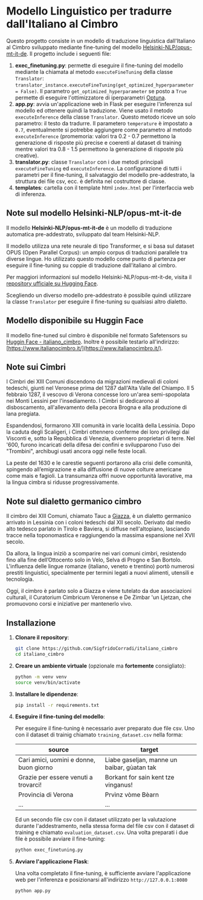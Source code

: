 # Modello Linguistico per tradurre dall'Italiano al Cimbro

Questo progetto consiste in un modello di traduzione linguistica  dall'Italiano al Cimbro sviluppato mediante fine-tuning del modello [Helsinki-NLP/opus-mt-it-de](https://huggingface.co/Helsinki-NLP/opus-mt-en-de). Il progetto include i seguenti file:
1. **exec_finetuning.py**: permette di eseguire il fine-tuning del modello mediante la chiamata al metodo `executeFineTuning` della classe `Translator`: `translator_instance.executeFineTuning(get_optimized_hyperparameter = False)`. Il parametro `get_optimized_hyperparameter` se posto a `True` permette di eseguire l'ottimizzatore di iperparametri [Optuna](https://optuna.org/).
2. **app.py**: avvia un'applicazione web in Flask per eseguire l'inferenza sul modello ed ottenere quindi la traduzione. Viene usato il metodo `executeInference` della classe `Translator`. Questo metodo riceve un solo parametro: il testo da tradurre. Il parametero `temperature` è impostato a `0.7`, eventualmente si potrebbe aggiungere come parametro al metodo `executeInference` (promemoria: valori tra 0.2 - 0.7 permettono la generazione di risposte più precise e coerenti al dataset di training mentre valori tra 0.8 - 1.5 permettono la generazione di risposte più creative).
3. **translator.py**: classe `Translator` con i due metodi principali `executeFineTuning` ed `executeInference`. La configurazione di tutti i parametri per il fine-tuning, il salvataggio del modello pre-addestrato, la struttura dei file csv, ecc. è definita nel costruttore di classe.
4. **templates**: cartella con il template html `index.html` per l'interfaccia web di inferenza.

## Note sul modello Helsinki-NLP/opus-mt-it-de

Il modello **Helsinki-NLP/opus-mt-it-de** è un modello di traduzione automatica pre-addestrato, sviluppato dal team Helsinki-NLP.

Il modello utilizza una rete neurale di tipo Transformer, e si basa sul dataset OPUS (Open Parallel Corpus): un ampio corpus di traduzioni parallele tra diverse lingue. Ho utilizzato questo modello come punto di partenza per eseguire il fine-tuning su coppie di traduzione dall'italiano al cimbro.

Per maggiori informazioni sul modello Helsinki-NLP/opus-mt-it-de, visita il [repository ufficiale su Hugging Face](https://huggingface.co/Helsinki-NLP/opus-mt-it-de).

Scegliendo un diverso modello pre-addestrato è possibile quindi utilizzare la classe `Translator` per eseguire il fine-tuning su qualsiasi altro dialetto.

## Modello disponibile su Huggin Face

Il modello fine-tuned sul cimbro è disponibile nel formato Safetensors su [Huggin Face - italiano_cimbro](https://huggingface.co/sigfrido-corradi/italiano_cimbro).
Inoltre è possibile testarlo all'indirizzo: [https://www.italianocimbro.it/](https://www.italianocimbro.it/).

## Note sui Cimbri

I Cimbri dei XIII Comuni discendono da migrazioni medievali di coloni tedeschi, giunti nel Veronese prima del 1287 dall'Alta Valle del Chiampo. Il 5 febbraio 1287, il vescovo di Verona concesse loro un'area semi-spopolata nei Monti Lessini per l'insediamento. I Cimbri si dedicarono al disboscamento, all'allevamento della pecora Brogna e alla produzione di lana pregiata.

Espandendosi, formarono XIII comunità in varie località della Lessinia. Dopo la caduta degli Scaligeri, i Cimbri ottennero conferme dei loro privilegi dai Visconti e, sotto la Repubblica di Venezia, divennero proprietari di terre. Nel '600, furono incaricati della difesa dei confini e svilupparono l'uso dei "Trombini", archibugi usati ancora oggi nelle feste locali.

La peste del 1630 e le carestie seguenti portarono alla crisi delle comunità, spingendo all’emigrazione e alla diffusione di nuove colture americane come mais e fagioli. La transumanza offrì nuove opportunità lavorative, ma la lingua cimbra si ridusse progressivamente.

## Note sul dialetto germanico cimbro

Il cimbro dei XIII Comuni, chiamato Tauc a [Giazza](https://it.wikipedia.org/wiki/Giazza), è un dialetto germanico arrivato in Lessinia con i coloni tedeschi dal XII secolo. Derivato dal medio alto tedesco parlato in Tirolo e Baviera, si diffuse nell'altopiano, lasciando tracce nella toponomastica e raggiungendo la massima espansione nel XVII secolo.

Da allora, la lingua iniziò a scomparire nei vari comuni cimbri, resistendo fino alla fine dell’Ottocento solo in Velo, Selva di Progno e San Bortolo. L'influenza delle lingue romanze (italiano, veneto e trentino) portò numerosi prestiti linguistici, specialmente per termini legati a nuovi alimenti, utensili e tecnologia.

Oggi, il cimbro è parlato solo a Giazza e viene tutelato da due associazioni culturali, il Curatorium Cimbricum Veronense e De Zimbar 'un Ljetzan, che promuovono corsi e iniziative per mantenerlo vivo.

## Installazione

1. **Clonare il repository**:

    ```bash
    git clone https://github.com/SigfridoCorradi/italiano_cimbro
    cd italiano_cimbro
    ```

2. **Creare un ambiente virtuale** (opzionale ma **fortemente** consigliato):

    ```bash
    python -m venv venv
    source venv/bin/activate
    ```

3. **Installare le dipendenze**:

    ```bash
    pip install -r requirements.txt
    ```

4. **Eseguire il fine-tuning del modello**:

   Per eseguire il fine-tuning è necessario aver preparato due file csv. Uno con il dataset di trainig chiamato `training_dataset.csv` nella forma:

   | source | target |
   |-----------|-----------|
   | Cari amici, uomini e donne, buon giorno    | Liabe gaseljan, manne un baibar, gùatan tak    |
   | Grazie per essere venuti a trovarci!   | Borkant for sain kent tze vinganus!    |
   | Provincia di Verona    | Prvìnz vòme Bèarn    |
   | ...       | ...       |

   Ed un secondo file csv con il dataset utilizzato per la valutazione durante l'addestramento, nella stessa forma del file csv con il dataset di training e chiamato `evaluation_dataset.csv`. Una volta preparati i due file è possibile avviare il fine-tuning:

    ```bash
    python exec_finetuning.py
    ```

6. **Avviare l'applicazione Flask**:

    Una volta completato il fine-tuning, è sufficiente avviare l'applicazione web per l'inferenza e posizionarsi all'indirizzo `http://127.0.0.1:8080`

    ```bash
    python app.py
    ```
   

